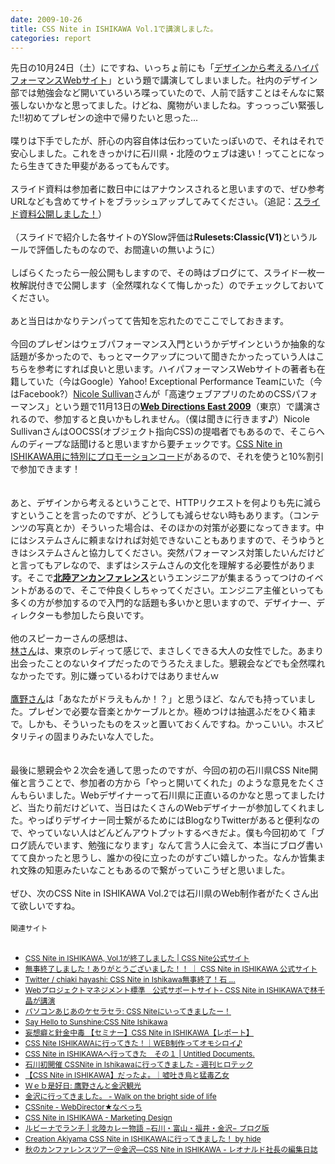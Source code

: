 ```yaml
---
date: 2009-10-26
title: CSS Nite in ISHIKAWA Vol.1で講演しました。
categories: report
---
```

先日の10月24日（土）にですね、いっちょ前にも「<a href="http://www.cssnite-ishikawa.jp/outline/#outline_02">デザインから考えるハイパフォーマンスWebサイト</a>」という題で講演してしまいました。社内のデザイン部では勉強会など開いていろいろ喋っていたので、人前で話すことはそんなに緊張しないかなと思ってました。けどね、魔物がいましたね。すっっっごい緊張した!!初めてプレゼンの途中で帰りたいと思った...<br /><br />喋りは下手でしたが、肝心の内容自体は伝わっていたっぽいので、それはそれで安心しました。これをきっかけに石川県・北陸のウェブは速い！ってことになったら生きてきた甲斐があるってもんです。<br /><br />スライド資料は参加者に数日中にはアナウンスされると思いますので、ぜひ参考URLなども含めてサイトをブラッシュアップしてみてください。（追記：<a href="http://warikiru.blogspot.com/2009/11/high-performance-web-design.html">スライド資料公開しました！</a>）<br /><br /><img alt="" src="http://lh6.ggpht.com/_1drnogi3vdg/SuWaGDvQ7HI/AAAAAAAAApQ/j4H4vSpMiF4/rule.png" /><br />（スライドで紹介した各サイトのYSlow評価は<span style="font-weight: bold;">Rulesets:Classic(V1)</span>というルールで評価したものなので、お間違いの無いように）<br /><br />しばらくたったら一般公開もしますので、その時はブログにて、スライド一枚一枚解説付きで公開します（全然喋れなくて悔しかった）のでチェックしておいてください。<br /><br />あと当日はかなりテンパってて告知を忘れたのでここでしておきます。<br /><br /><a href="https://secure.webdirections.org/wde09/aff/wrikiru"><img alt="" src="http://lh4.ggpht.com/_1drnogi3vdg/SuWaF61fjyI/AAAAAAAAApI/PpNYo7V3CwY/css.jpg" /></a><br />今回のプレゼンはウェブパフォーマンス入門というかデザインというか抽象的な話題が多かったので、もっとマークアップについて聞きたかったっていう人はこちらを参考にすれば良いと思います。ハイパフォーマンスWebサイトの著者も在籍していた（今はGoogle）Yahoo! Exceptional Performance Teamにいた（今はFacebook?）<a href="http://twitter.com/stubbornella">Nicole Sullivan</a>さんが「高速ウェブアプリのためのCSSパフォーマンス」という題で11月13日の<a href="https://secure.webdirections.org/wde09/aff/wrikiru" style="font-weight: bold;">Web Directions East 2009</a>（東京）で講演されるので、参加すると良いかもしれません。（僕は聞きに行きます♪）Nicole SullivanさんはOOCSS(オブジェクト指向CSS)の提唱者でもあるので、そこらへんのディープな話聞けると思いますから要チェックです。<a href="http://www.cssnite-ishikawa.jp/cssnite_vol_1/20091017123552html/">CSS Nite in ISHIKAWA用に特別にプロモーションコード</a>があるので、それを使うと10%割引で参加できます！<br /><br /><br /><a href="http://atnd.org/events/1825"><img alt="" src="http://lh3.ggpht.com/_1drnogi3vdg/SuWaF9qq2UI/AAAAAAAAApM/acHmAwDTpSw/hokuan.png" /></a><br />あと、デザインから考えるということで、HTTPリクエストを何よりも先に減らすということを言ったのですが、どうしても減らせない時もあります。（コンテンツの写真とか）そういった場合は、そのほかの対策が必要になってきます。中にはシステムさんに頼まなければ対処できないこともありますので、そうゆうときはシステムさんと協力してください。突然パフォーマンス対策したいんだけどと言ってもアレなので、まずはシステムさんの文化を理解する必要性があります。そこで<a href="http://atnd.org/events/1825" style="font-weight: bold;">北陸アンカンファレンス</a>というエンジニアが集まるうってつけのイベントがあるので、そこで仲良くしちゃってください。エンジニア主催といっても多くの方が参加するので入門的な話題も多いかと思いますので、デザイナー、ディレクターも参加したら良いです。<br /><br />他のスピーカーさんの感想は、<br /><a href="http://twitter.com/chiaki">林さん</a>は、東京のレディって感じで、まさしくできる大人の女性でした。あまり出会ったことのないタイプだったのでうろたえました。懇親会などでも全然喋れなかったです。別に嫌っているわけではありませんｗ<br /><br /><a href="http://twitter.com/swwwitch">鷹野さん</a>は「あなたがドラえもんか！？」と思うほど、なんでも持っていました。プレゼンで必要な音楽とかケーブルとか。極めつけは抽選ふだをひく箱まで。しかも、そういったものをスッと置いておくんですね。かっこいい。ホスピタリティの固まりみたいな人でした。<br /><br /><br />最後に懇親会や２次会を通して思ったのですが、今回の初の石川県CSS Nite開催と言うことで、参加者の方から「やっと開いてくれた」のような意見をたくさんもらいました。Webデザイナーって石川県に正直いるのかなと思ってましたけど、当たり前だけどいて、当日はたくさんのWebデザイナーが参加してくれました。やっぱりデザイナー同士繋がるためにはBlogなりTwitterがあると便利なので、やっていない人はどんどんアウトプットするべきだよ。僕も今回初めて「ブログ読んでいます、勉強になります」なんて言う人に会えて、本当にブログ書いてて良かったと思うし、誰かの役に立ったのがすごい嬉しかった。なんか皆集まれ文殊の知恵みたいなこともあるので繋がっていこうぜと思いました。<br /><br />ぜひ、次のCSS Nite in ISHIKAWA Vol.2では石川県のWeb制作者がたくさん出て欲しいですね。<br /><br /><span style="font-size: 85%;">関連サイト<br /></span><br /><ul><li><span style="font-size: 85%;"><a href="http://cssnite.jp/archives/post_1665.html">CSS Nite in ISHIKAWA, Vol.1が終了しました | CSS Nite公式サイト</a></span></li><li><span style="font-size: 85%;"><a href="http://www.cssnite-ishikawa.jp/cssnite_vol_1/20091025120245html/">無事終了しました！ありがとうございました！！ ｜ CSS Nite in ISHIKAWA 公式サイト</a></span></li><li><span style="font-size: 85%;"><a href="http://twitter.com/chiaki/status/5117879594">Twitter / chiaki hayashi: CSS Nite in Ishikawa無事終了！石 ...</a></span></li><li><span style="font-size: 85%;"><a href="http://www.loftwork.jp/pmbok/news/20091024_cssnite_ishikawa.html">Webプロジェクトマネジメント標準　公式サポートサイト- CSS Nite in ISHIKAWAで林千晶が講演</a></span></li><li><span style="font-size: 85%;"><a href="http://citacita-asia.sblo.jp/article/33168144.html">パソコンあじあのケセラセラ: CSS Niteにいってきましたー！</a></span></li><li><span style="font-size: 85%;"><a href="http://blog.livedoor.jp/mitukiii/archives/830664.html">Say Hello to Sunshine:CSS Nite Ishikawa</a></span></li><li><span style="font-size: 85%;"><a href="http://sansi666sdd.blog92.fc2.com/blog-entry-119.html">妄想癖と針金中毒 【セミナー】CSS Nite in ISHIKAWA【レポート】</a></span></li><li><span style="font-size: 85%;"><a href="http://ameblo.jp/iblab-ma/entry-10372480093.html">CSS Nite ISHIKAWAに行ってきた！｜WEB制作ってオモシロイ♪</a></span></li><li><span style="font-size: 85%;"><a href="http://www.iex3.info/archives/714">CSS Nite in ISHIKAWAへ行ってきた　その１ | Untitled Documents.</a></span></li><li><span style="font-size: 85%;"><a href="http://www.hirotec-k.jp/blog/2009/10/-cssnite-in-ishikawa.html">石川初開催 CSSNite in Ishikawaに行ってきました - 週刊ヒロテック</a></span></li><li><span style="font-size: 85%;"><a href="http://ameblo.jp/shi-yura/entry-10372588465.html#main">【CSS Nite in ISHIKAWA】だったよ。｜嘘吐き烏と猛毒乙女</a></span></li><li><span style="font-size: 85%;"><a href="http://piappa.seesaa.net/article/131203708.html">Ｗｅｂ是好日: 鷹野さんと金沢観光</a></span></li><li><span style="font-size: 85%;"><a href="http://www.takanomasahiro.com/index.php?ID=414">金沢に行ってきました。 - Walk on the bright side of life</a></span></li><li><span style="font-size: 85%;"><a href="http://blog.goo.ne.jp/watanabehiromi/e/75e12aa570b9428dbd869e46b13bf021">CSSnite - WebDirector★なべっち</a></span></li><li><span style="font-size: 85%;"><a href="http://d.hatena.ne.jp/waiiwaii/20091024/1256378774">CSS Nite in ISHIKAWA - Marketing Design</a></span></li><li><span style="font-size: 85%;"><a href="http://komekome.jugem.jp/?eid=688#sequel">ルビーナでランチ | 北陸カレー物語 −石川・富山・福井・金沢− ブログ版</a></span></li><li><span style="font-size: 85%;"><a href="http://okunoto.gr.jp/creation/modules/wordpress/index.php?p=135">Creation Akiyama  CSS Nite in ISHIKAWAに行ってきました！ by hide</a></span></li><li><span style="font-size: 85%;"><a href="http://www.cowbell.jp/archives/2273">秋のカンファレンスツアー＠金沢―CSS Nite in ISHIKAWA - レオナルド社長の編集日誌 </a><br /><br /></span></li></ul>
